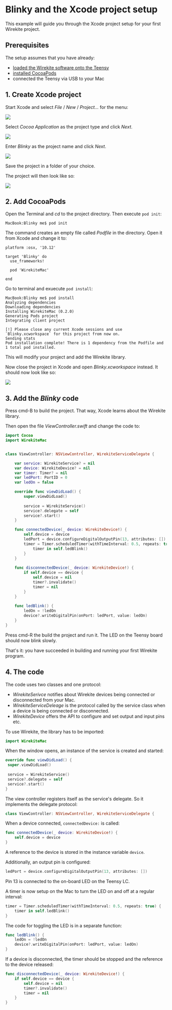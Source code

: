 # Blinky and the Xcode project setup

This example will guide you through the Xcode project setup
for your first Wirekite project.


## Prerequisites

The setup assumes that you have already:

 - [loaded the Wirekite software onto the Teensy](https://github.com/manuelbl/Wirekite/blob/master/docs/prepare_teensy.md)
 - [installed CocoaPods](https://guides.cocoapods.org/using/getting-started.html)
 - connected the Teensy via USB to your Mac


## 1. Create Xcode project

Start Xcode and select *File* / *New* / *Project...* for the menu:

![](project_setup/project_type.png)

Select *Cocoa Application* as the project type and click *Next*.

![](project_setup/project_name.png)

Enter *Blinky* as the project name and click *Next*.

![](project_setup/save_project.png)

Save the project in a folder of your choice.

The project will then look like so:

![](project_setup/project_before.png)


## 2. Add CocoaPods

Open the Terminal and *cd* to the project directory. Then execute `pod init`:

```
MacBook:Blinky me$ pod init
```

The command creates an empty file called *Podfile* in the directory. Open it from Xcode and change it to:

```
platform :osx, '10.12'

target 'Blinky' do
  use_frameworks!

  pod 'WirekiteMac'

end
```

Go to terminal and exuecute `pod install`:

```
MacBook:Blinky me$ pod install
Analyzing dependencies
Downloading dependencies
Installing WirekiteMac (0.2.0)
Generating Pods project
Integrating client project

[!] Please close any current Xcode sessions and use `Blinky.xcworkspace` for this project from now on.
Sending stats
Pod installation complete! There is 1 dependency from the Podfile and 1 total pod installed.
```

This will modify your project and add the Wirekite library.

Now close the project in Xcode and open *Blinky.xcworkspace* instead. It should now look like so:

![](project_setup/project_after.png)


## 3. Add the *Blinky* code

Press cmd-B to build the project. That way, Xcode learns about the Wirekite library.

Then open the file *ViewController.swift* and change the code to:

```swift
import Cocoa
import WirekiteMac


class ViewController: NSViewController, WirekiteServiceDelegate {

    var service: WirekiteService? = nil
    var device: WirekiteDevice? = nil
    var timer: Timer? = nil
    var ledPort: PortID = 0
    var ledOn = false

    override func viewDidLoad() {
        super.viewDidLoad()
        
        service = WirekiteService()
        service?.delegate = self
        service?.start()
    }

    func connectedDevice(_ device: WirekiteDevice!) {
        self.device = device
        ledPort = device.configureDigitalOutputPin(13, attributes: [])
        timer = Timer.scheduledTimer(withTimeInterval: 0.5, repeats: true) {
            timer in self.ledBlink()
        }
    }
    
    func disconnectedDevice(_ device: WirekiteDevice!) {
        if self.device == device {
            self.device = nil
            timer?.invalidate()
            timer = nil
        }
    }
    
    func ledBlink() {
        ledOn = !ledOn
        device?.writeDigitalPin(onPort: ledPort, value: ledOn)
    }
}
```

Press cmd-R the build the project and run it. The LED on the Teensy board should now blink slowly.

That's it: you have succeeded in building and running your first Wirekite program.

## 4. The code

The code uses two classes and one protocol:

 - *WirekiteSerivce* notifies about Wirekite devices being connected or disconnected from your Mac.
 - *WirekiteServiceDeleage* is the protocol called by the service class when a device is being connected or disconnected.
 - *WirekiteDevice* offers the API to configure and set output and input pins etc.

 To use Wirekite, the library has to be imported:

```swift
import WirekiteMac
```

 When the window opens, an instance of the service is created and started:

 ```swift
override func viewDidLoad() {
  super.viewDidLoad()
  
  service = WirekiteService()
  service?.delegate = self
  service?.start()
}
```

The view controller registers itself as the service's delegate. So it implements the delegate protocol:

```swift
class ViewController: NSViewController, WirekiteServiceDelegate {
```

When a device connected, `connectedDevice:` is called:

```swift
func connectedDevice(_ device: WirekiteDevice!) {
    self.device = device
}
```

A reference to the device is stored in the instance variable `device`.

Additionally, an output pin is configured:

```swift
ledPort = device.configureDigitalOutputPin(13, attributes: [])
```

Pin 13 is connected to the on-board LED on the Teensy LC.

A timer is now setup on the Mac to turn the LED on and off at a regular interval:

```swift
timer = Timer.scheduledTimer(withTimeInterval: 0.5, repeats: true) {
    timer in self.ledBlink()
}
```

The code for toggling the LED is in a separate function:

```swift
func ledBlink() {
    ledOn = !ledOn
    device?.writeDigitalPin(onPort: ledPort, value: ledOn)
}
```

If a device is disconnected, the timer should be stopped and the reference to the device released:

```swift
func disconnectedDevice(_ device: WirekiteDevice!) {
    if self.device == device {
        self.device = nil
        timer?.invalidate()
        timer = nil
    }
}
```
